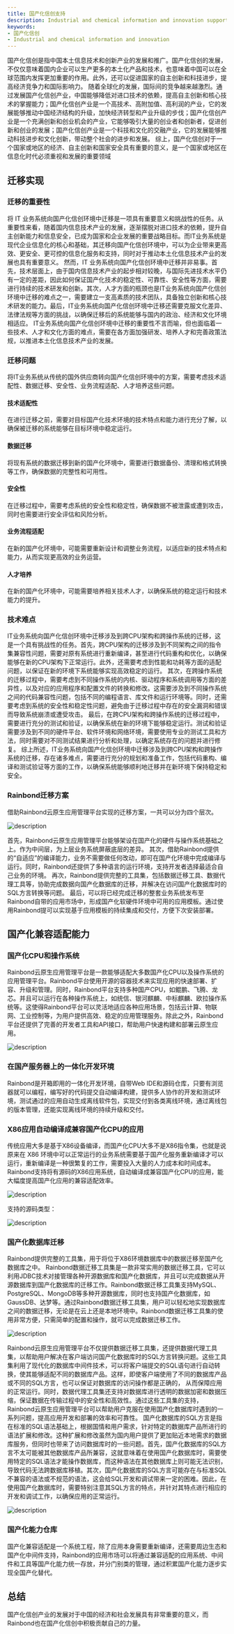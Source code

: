 ```yaml
---
title: 国产化信创支持
description: Industrial and chemical information and innovation support
keywords:
- 国产化信创
- Industrial and chemical information and innovation
---
```


国产化信创是指中国本土信息技术和创新产业的发展和推广。国产化信创的发展，不仅仅意味着国内企业可以生产更多的本土化产品和技术，也意味着中国可以在全球范围内发挥更加重要的作用。此外，还可以促进国家的自主创新和科技进步，提高经济竞争力和国际影响力。
随着全球化的发展，国际间的竞争越来越激烈。通过发展国产化信创产业，中国能够降低对进口技术的依赖，提高自主创新和核心技术的掌握能力；国产化信创产业是一个高技术、高附加值、高利润的产业，它的发展能够推动中国经济结构的升级，加快经济转型和产业升级的步伐；国产化信创产业是一个充满创新和创业机会的产业，它能够吸引大量的创业者和创新者，促进创新和创业的发展；国产化信创产业是一个科技和文化的交融产业，它的发展能够推动科技进步和文化创新，带动整个社会的进步和发展。
综上，国产化信创对于一个国家或地区的经济、自主创新和国家安全具有重要的意义，是一个国家或地区在信息化时代必须重视和发展的重要领域

## 迁移实现

### 迁移的重要性
将 IT 业务系统向国产化信创环境中迁移是一项具有重要意义和挑战性的任务。从重要性来看，随着国内信息技术产业的发展，逐渐摆脱对进口技术的依赖，提升自主创新能力和信息安全，已成为国家和企业发展的重要战略目标。而IT业务系统是现代企业信息化的核心和基础，其迁移向国产化信创环境中，可以为企业带来更高效、更安全、更可控的信息化服务和支持，同时对于推动本土化信息技术产业的发展也具有重要意义。
然而，IT 业务系统向国产化信创环境中迁移并非易事。首先，技术层面上，由于国内信息技术产业的起步相对较晚，与国际先进技术水平仍有一定的差距，因此如何保证国产化技术的稳定性、可靠性、安全性等方面，需要进行持续的技术研发和创新。其次，人才方面的瓶颈也是IT业务系统向国产化信创环境中迁移的难点之一，需要建立一支高素质的技术团队，具备独立创新和核心技术研发的能力。最后，IT业务系统向国产化信创环境中迁移还需要克服文化差异、法律法规等方面的挑战，以确保迁移后的系统能够与国内的政治、经济和文化环境相适应。
IT业务系统向国产化信创环境中迁移的重要性不言而喻，但也面临着一些技术、人才和文化方面的难点，需要在各方面加强研发、培养人才和完善政策法规，以推进本土化信息技术产业的发展。

### 迁移问题
将IT业务系统从传统的国外供应商转向国产化信创环境中的方案，需要考虑技术适配性、数据迁移、安全性、业务流程适配、人才培养这些问题。

#### 技术适配性
在进行迁移之前，需要对目标国产化技术环境的技术特点和能力进行充分了解，以确保被迁移的系统能够在目标环境中稳定运行。

#### 数据迁移
将现有系统的数据迁移到新的国产化环境中，需要进行数据备份、清理和格式转换等工作，确保数据的完整性和可用性。

#### 安全性
在迁移过程中，需要考虑系统的安全性和稳定性，确保数据不被泄露或遭到攻击，同时也需要进行安全评估和风险分析。

#### 业务流程适配
在新的国产化环境中，可能需要重新设计和调整业务流程，以适应新的技术特点和能力，从而实现更高效的业务运营。

#### 人才培养
在新的国产化环境中，可能需要培养相关技术人才，以确保系统的稳定运行和技术能力的提升。

### 技术难点
IT业务系统向国产化信创环境中迁移涉及到跨CPU架构和跨操作系统的迁移，这是一个具有挑战性的任务。首先，跨CPU架构的迁移涉及到不同架构之间的指令集兼容性问题，需要对原有系统进行重新编译，甚至进行代码重构和优化，以确保能够在新的CPU架构下正常运行。此外，还需要考虑到性能和功耗等方面的适配问题，以保证在新的环境下系统能够实现高效稳定的运行。
其次，在跨操作系统的迁移过程中，需要考虑到不同操作系统的内核、驱动程序和系统调用等方面的差异性，以及对应的应用程序和配置文件的转换和修改。这需要涉及到不同操作系统之间的代码兼容性问题，包括不同的编程语言、库文件和运行环境等。同时，还需要考虑到系统的安全性和稳定性问题，避免由于迁移过程中存在的安全漏洞和错误而导致系统崩溃或遭受攻击。
最后，在跨CPU架构和跨操作系统的迁移过程中，需要进行充分的测试和验证，以确保系统在新的环境下能够稳定运行。测试和验证需要涉及到不同的硬件平台、软件环境和网络环境，需要使用专业的测试工具和方法，同时需要对不同测试结果进行分析和处理，以确定系统存在的问题并进行修复。
综上所述，IT业务系统向国产化信创环境中迁移涉及到跨CPU架构和跨操作系统的迁移，存在诸多难点，需要进行充分的规划和准备工作，包括代码重构、编译和测试验证等方面的工作，以确保系统能够顺利地迁移并在新环境下保持稳定和安全。

### Rainbond迁移方案
借助Rainbond云原生应用管理平台实现的迁移方案，一共可以分为四个层次。

![description](https://grstatic.oss-cn-shanghai.aliyuncs.com/docs/enterprise-app/xinchuang/xinchuang1.png)


首先，Rainbond云原生应用管理平台能够架设在国产化的硬件与操作系统基础之上。作为中间层，为上层业务系统屏蔽底层的差异。
其次，借助Rainbond提供的“自适应”的编译能力，业务不需要做任何改动，即可在国产化环境中完成编译与运行。同时，Rainbond还提供了多种语言的运行环境，支持开发者选择最适合自己业务的环境。
再次，Rainbond提供完整的工具集，包括数据迁移工具、数据代理工具等，协助完成数据向国产化数据库的迁移，并解决在访问国产化数据库时的SQL方言转换等问题。
最后，可以将已经完成迁移的整套业务系统发布至Rainbond自带的应用市场中，形成国产化软硬件环境中可用的应用模板。通过使用Rainbond提可以实现基于应用模板的持续集成和交付，方便下次安装部署。

## 国产化兼容适配能力
### 国产化CPU和操作系统
Rainbond云原生应用管理平台是一款能够适配大多数国产化CPU以及操作系统的应用管理平台。Rainbond平台使用开源的容器技术来实现应用的快速部署、扩容、升级和管理。同时，Rainbond平台支持多种国产CPU，如鲲鹏、飞腾、龙芯。并且可以运行在各种操作系统上，如统信、银河麒麟、中标麒麟、欧拉操作系统等。这使得Rainbond平台可以灵活地适应各种应用场景，包括云计算、物联网、工业控制等，为用户提供高效、稳定的应用管理服务。除此之外，Rainbond平台还提供了完善的开发者工具和API接口，帮助用户快速构建和部署云原生应用。

![description](https://grstatic.oss-cn-shanghai.aliyuncs.com/docs/enterprise-app/xinchuang/xinchuang2.png)

### 在国产服务器上的一体化开发环境
Rainbond是开箱即用的一体化开发环境，自带Web IDE和源码仓库，只要有浏览器就可以编程，编写好的代码提交自动编译构建，提供多人协作的开发和测试环境，测试通过的应用自动生成离线软件包，实现交付到各类离线环境，通过离线包的版本管理，还能实现离线环境的持续升级和交付。

### X86应用自动编译成兼容国产化CPU的应用
传统应用大多是基于X86设备编译，而国产化CPU大多不是X86指令集，也就是说原来在 X86 环境中可以正常运行的业务系统需要基于国产化服务重新编译才可以运行，重新编译是一种很繁复的工作，需要投入大量的人力成本和时间成本。Rainbond支持将有源码的X86应用系统，自动编译成兼容国产化CPU的应用，能大幅度提高国产化应用的兼容适配效率。

![description](https://grstatic.oss-cn-shanghai.aliyuncs.com/docs/enterprise-app/xinchuang/xinchuang3.png)

支持的源码类型：

![description](https://grstatic.oss-cn-shanghai.aliyuncs.com/docs/enterprise-app/xinchuang/xinchuang4.png)

### 国产化数据库迁移
Rainbond提供完整的工具集，用于将位于X86环境数据库中的数据迁移至国产化数据库之中。
Rainbond数据迁移工具集是一款非常实用的数据迁移工具，它可以利用JDBC技术对接管理各种开源数据库和国产化数据库，并且可以完成数据从开源数据库到国产化数据库的迁移工作。Rainbond数据迁移工具集支持MySQL、PostgreSQL、MongoDB等多种开源数据库，同时也支持国产化数据库，如GaussDB、达梦等。通过Rainbond数据迁移工具集，用户可以轻松地实现数据库之间的数据迁移，无论是在云上还是本地环境中。Rainbond数据迁移工具集的使用非常方便，只需简单的配置和操作，就可以完成数据迁移工作。

![description](https://grstatic.oss-cn-shanghai.aliyuncs.com/docs/enterprise-app/xinchuang/xinchuang5.png)

Rainbond云原生应用管理平台不仅提供数据迁移工具集，还提供数据代理工具集，以帮助用户解决在客户端访问国产化数据库时的SQL方言转换问题。这些工具集利用了现代化的数据库中间件技术，可以将客户端提交的SQL语句进行自动转换，使其能够适配不同的数据库产品。这样，即使客户端使用了不同的数据库产品或不同的SQL方言，也可以保证对数据库的访问操作都是正确的，
从而保障应用的正常运行。同时，数据代理工具集还支持对数据库进行透明的数据加密和数据压缩，保证数据在传输过程中的安全性和高效性。通过这些工具集的支持，Rainbond云原生应用管理平台可以帮助用户克服在使用国产化数据库时遇到的一系列问题，提高应用开发和部署的效率和可靠性。
国产化数据库的SQL方言是指在标准的SQL语法基础上，根据国情和用户需求，针对特定的数据库产品所进行的语法扩展和修改。这种扩展和修改虽然为国内用户提供了更加贴近本地需求的数据库服务，但同时也带来了访问数据库时的一些问题。首先，国产化数据库的SQL方言不太可能被其他数据库产品所兼容，这就意味着在使用国产化数据库时，需要使用特定的SQL语法才能操作数据库，而这种语法在其他数据库上则可能无法识别，导致代码无法跨数据库移植。其次，国产化数据库的SQL方言可能存在与标准SQL不兼容的语法或不规范的语法，这会给SQL开发和调试带来一定的困难。因此，在使用国产化数据库时，需要特别注意其SQL方言的特点，并针对其特点进行相应的开发和调试工作，以确保应用的正常运行。

![description](https://grstatic.oss-cn-shanghai.aliyuncs.com/docs/enterprise-app/xinchuang/xinchuang6.png)

### 国产化能力仓库
国产化兼容适配是一个系统工程，除了应用本身需要重新编译，还需要周边生态和国产化中间件支持，Rainbond的应用市场可以将通过兼容适配的应用系统、中间件和工具等国产化能力统一存放，并分门别类的管理，通过积累国产化能力逐步实现全国产化替代。

## 总结
国产化信创产业的发展对于中国的经济和社会发展具有非常重要的意义，而Rainbond也在国产化信创中积极贡献自己的力量。



